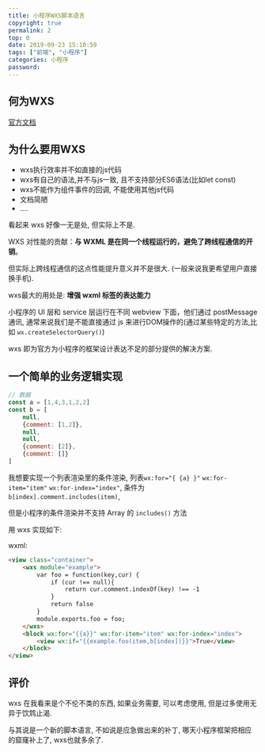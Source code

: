 ```yaml
---
title: 小程序WXS脚本语言
copyright: true
permalink: 2
top: 0
date: 2019-09-23 15:10:59
tags: ["前端", "小程序"]
categories: 小程序
password:
---
```


## 何为WXS

[官方文档](https://developers.weixin.qq.com/miniprogram/dev/framework/view/wxs/)

## 为什么要用WXS

- wxs执行效率并不如直接的js代码
- wxs有自己的语法,并不与js一致, 且不支持部分ES6语法(比如let const)
- wxs不能作为组件事件的回调, 不能使用其他js代码
- 文档简陋
- ....

看起来 wxs 好像一无是处, 但实际上不是.

<!--more-->

WXS 对性能的贡献：**与 WXML 是在同一个线程运行的，避免了跨线程通信的开销**。

但实际上跨线程通信的这点性能提升意义并不是很大. (一般来说我更希望用户直接换手机).

wxs最大的用处是: **增强 wxml 标签的表达能力**

小程序的 UI 层和 service 层运行在不同 webview 下面，他们通过 postMessage 通讯, 通常来说我们是不能直接通过 js 来进行DOM操作的(通过某些特定的方法,比如 `wx.createSelectorQuery()`)

wxs 即为官方为小程序的框架设计表达不足的部分提供的解决方案.

## 一个简单的业务逻辑实现

```js
// 数据
const a = [1,4,3,1,2,2]
const b = [
	null,
	{comment: [1,2]},
	null,
	null,
	{comment: [2]},
	{comment: []}
]
```

我想要实现一个列表渲染里的条件渲染, 列表`wx:for="{ {a} }"` `wx:for-item="item"` `wx:for-index="index"`, 条件为 `b[index].comment.includes(item)`,

但是小程序的条件渲染并不支持 Array 的 `includes()` 方法

用 wxs 实现如下:

wxml:

```html
<view class="container">
	<wxs module="example">
        var foo = function(key,cur) {
        	if (cur !== null){
        		return cur.comment.indexOf(key) !== -1
        	}
        	return false
        }
        module.exports.foo = foo;
	</wxs>
    <block wx:for="{{a}}" wx:for-item="item" wx:for-index="index">
		<view wx:if="{{example.foo(item,b[index])}}">True</view>
    </block>
</view>
```

## 评价

wxs 在我看来是个不伦不类的东西, 如果业务需要, 可以考虑使用, 但是过多使用无异于饮鸩止渴. 

与其说是一个新的脚本语言, 不如说是应急做出来的补丁, 哪天小程序框架把相应的窟窿补上了, wxs也就多余了.
